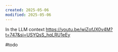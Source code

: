 ```yaml
---
created: 2025-05-06
modified: 2025-05-06
---
```

In the LLM context
https://youtu.be/wjZofJX0v4M?t=747&si=USYQsS_hqLRU1eEy

#todo